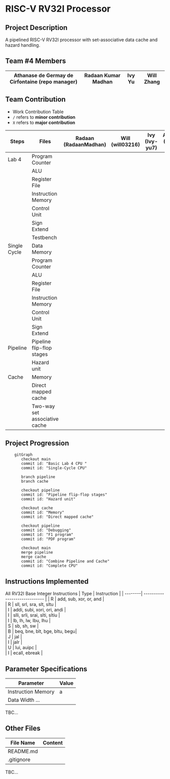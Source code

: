 # RISC-V RV32I Processor

## Project Description
A pipelined RISC-V RV32I processor with set-associative data cache and hazard handling. 

## Team #4 Members

| Athanase de Germay de Cirfontaine (repo manager) | Radaan Kumar Madhan| Ivy Yu | Will Zhang |
|-|-|-|-|


## Team Contribution

- Work Contribution Table
- `/` refers to **minor contribution**
- `X` refers to **major contribution**

| Steps        | Files                         |Radaan (RadaanMadhan)| Will (will03216) | Ivy (Ivy-yu7) | Athanase (Wazab-75)|
| ------------ | ----------------------------- | ------------------ | ---------------- | ------------------------ | ---------------- |
| Lab 4        | Program Counter               |                    |                  |                          |                  |
|              | ALU                           |                    |                  |                          |                  |
|              | Register File                 |                    |                  |                          |                  |
|              | Instruction Memory            |                    |                  |                          |                  |
|              | Control Unit                  |                    |                  |                          |                  |
|              | Sign Extend                   |                    |                  |                          |                  |
|              | Testbench                     |                    |                  |                          |                  |
| Single Cycle | Data Memory                   |                    |                  |                          |                  |
|              | Program Counter               |                    |                  |                          |                  |
|              | ALU                           |                    |                  |                          |                  |
|              | Register File                 |                    |                  |                          |                  |
|              | Instruction Memory            |                    |                  |                          |                  |
|              | Control Unit                  |                    |                  |                          |                  |
|              | Sign Extend                   |                    |                  |                          |                  |
| Pipeline     | Pipeline flip-flop stages     |                    |                  |                          |                  |
|              | Hazard unit                   |                    |                  |                          |                  |
| Cache        | Memory                        |                    |                  |                          |                  |
|              | Direct mapped cache           |                    |                  |                          |                  |
|              | Two-way set associative cache |                    |                  |                          |                  |

## Project Progression
```mermaid
    gitGraph
       checkout main
       commit id: "Basic Lab 4 CPU "
       commit id: "Single-Cycle CPU"

       branch pipeline
       branch cache

       checkout pipeline
       commit id: "Pipeline flip-flop stages"
       commit id: "Hazard unit"

       checkout cache
       commit id: "Memory"
       commit id: "Direct mapped cache"

       checkout pipeline
       commit id: "Debugging"
       commit id: "F1 program"
       commit id: "PDF program"

       checkout main
       merge pipeline
       merge cache
       commit id: "Combine Pipeline and Cache"
       commit id: "Complete CPU"
```

## Instructions Implemented
All RV32I Base Integer Instructions
| Type    | Instruction                   |
| --------| ----------------------------- | 
| R       | add, sub, xor, or, and        |               
| R       | sll, srl, sra, slt, sltu      |    
| I       | addi, subi, xori, ori, andi   |               
| I       | slli, srli, srai, slti, sltiu |           
| I       | lb, lh, lw, lbu, lhu          |                           
| S       | sb, sh, sw                    |     
| B       | beq, bne, blt, bge, bltu, begu|                                                 
| J       | jal                           |                                                 
| I       | jalr                          |     
| U       | lui, auipc                    |                                                                                             
| I       | ecall, ebreak                 |                                                                                             

## Parameter Specifications
| Parameter    | Value               |
| -------------| --------------------| 
| Instruction Memory    | a        |               
| Data Width ...
TBC...

## Other Files
| File Name   | Content               |
| ------------| --------------------| 
| README.md   |      |               
| .gitignore  |  |
TBC...

